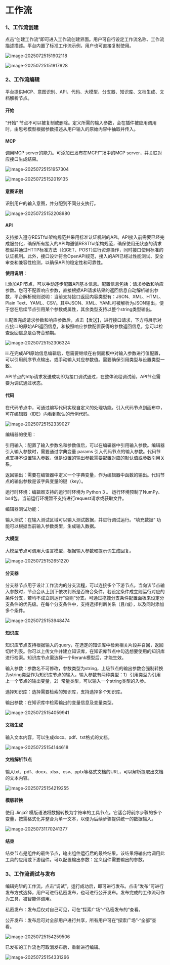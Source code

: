 # 工作流

### **1、工作流创建**

点击“创建工作流”即可进入工作流创建界面。用户可自行设定工作流名称、工作流描述描述。平台内置了标准工作流示例，用户也可直接复制使用。

![image-20250725151902118](assets/image-20250725151902118.png)

![image-20250725151917928](assets/image-20250725151917928.png)

### **2、工作流编辑**

平台提供MCP、意图识别、API、代码、大模型、分支器、知识库、文档生成、文档解析节点。

#### **开始**

“开始” 节点不可以被复制或删除。定义所需的输入参数，会在插件被应用调用时，由思考模型根据参数描述从用户输入的原始内容中抽取并传入。

#### **MCP**

调用MCP server的能力。可添加已发布在MCP广场中的MCP server，并关联对应接口生成结果。

![image-20250725151957304](assets/image-20250725151957304.png)

![image-20250725152019135](assets/image-20250725152019135.png)

#### **意图识别**

识别用户的输入意图，并分配到不同分支执行。

![image-20250725152208980](assets/image-20250725152208980.png)

#### **API**

支持接入遵守RESTful架构规范并采用标准认证机制的API。API接入前需要已经完成服务化，确保所有接入的API均遵循RESTful架构规范，确保使用无状态的请求模型并通过HTTP标准方法（如GET、POST)进行资源操作，同时接口使用标准的认证机制。此外，接口设计符合OpenAPI规范，接入的API已经过性能测试、安全审查和兼容性检测，以确保API的稳定性和可靠性。

**使用说明**：

I.添加API节点，可以手动逐步配置API基本信息。配置信息包括：请求参数和响应参数。您可不配置响应参数，直接根据API请求结果的返回信息自动解析输出参数，平台解析规则说明：当前支持接口返回内容类型有：JSON、XML、HTML、Plain Text、YAML、CSV。其中JSON、XML、YAML可被解析为JSON输出，便于您在后续节点引用某个参数或属性，其余类型支持以整个string类型输出。

ii.配置完成请求参数和响应参数后，点击【发送】，进行接口请求，下方将展示对应接口的原始API返回信息，和按照响应参数配置获得的参数返回信息，您可以检查返回信息是否符合预期。

![image-20250725152306324](assets/image-20250725152306324.png)

iii.在完成API原始信息编辑后，您需要继续在右侧面板中对输入参数进行值配置，可以引用前序节点输出，或手动输入对应参数值。需要确保引用类型与设置类型一致。

API节点的http请求发送成功即为接口调试通过，在整体流程调试前，API节点需要为调试通过状态。

#### **代码**

在代码节点中，可通过编写代码实现自定义的处理功能。引入代码节点到画布中，可在编辑器（IDE）内看到默认的示例代码。

![image-20250725152339027](assets/image-20250725152339027.png)

编辑器的使用：

引用输入：配置了输入参数名和参数值后，可以在编辑器中引用输入参数。编辑器引入输入参数时，需要通过字典变量 params 引入代码节点的输入参数。代码节点支持不设置输入参数，但是设置的输出参数需要配置对应的默认值或参数引用关系。

返回输出：需要在编辑器中定义一个字典变量，作为编辑器中函数的输出。代码节点的输出参数是该字典变量的键（key）。

运行时环境：编辑器支持的运行时环境为 Python 3 。 运行环境预制了NumPy、bs4包。当前运行环境暂不支持进行request请求或获取文件。

编辑器测试功能：

输入测试：在输入测试区域可以输入测试数据，并进行调试运行。“填充数据” 功能可以根据当前输入参数类型，生成输入数据。

#### **大模型**

大模型节点可调用大语言模型，根据输入参数和提示词生成回复。

![image-20250725152651220](assets/image-20250725152651220.png)

#### **分支器**

分支器节点用于设计工作流内的分支流程，可以连接多个下游节点。当向该节点输入参数时，节点会从上到下依次判断是否符合条件，若设定条件成立则运行对应的条件分支，若均不成立则运行“否则”分支。可通过拖拽分支条件配置面板来设定分支条件的优先级。在每个分支条件中，支持选择判断关系（且/或），以及同时添加多个条件。

![image-20250725153948474](assets/image-20250725153948474.png)

#### **知识库**

知识库节点支持根据输入的query，在选定的知识库中检索相关片段并召回，返回切片列表。你可以上传文件并建立知识库，在知识库节点中勾选想要使用的知识库进行检索。知识库节点需选择一个Rerank模型后，才能生效。

输入参数：参数名不可修改，参数类型为string，上级节点的输出参数会强制转换为string类型作为知识库节点的输入，输入参数有两种类型：1）引用类型为引用上一个节点的输出变量，2）常量类型，可以输入一个string类型的入参。

选择知识库：选择需要检索的知识库，支持选择多个知识库。

输出参数：在知识库中检索输出的变量信息及变量类型。

![image-20250725154059941](assets/image-20250725154059941.png)

#### **文档生成**

输入文本内容，可以生成docx、pdf、txt格式的文档。

![image-20250725154144618](assets/image-20250725154144618.png)

#### **文档解析节点**

输入txt、pdf、docx、xlsx、csv、pptx等格式文档的URL，可以解析提取出文档的文本内容。

![image-20250725154219255](assets/image-20250725154219255.png)

#### 模版转换

使用 Jinja2 模版语法将数据转换为字符串的工具节点。它适合将前序步骤的多个变量，按需格式化并整合为单一文本，以便为后续步骤提供统一的数据输入。



![image-20250731170241377](assets/image-20250731170241377.png)

#### **结束**

结束节点是组件的最终节点，输出组件运行后的最终结果。该结果将输出给调用此工具的应用或下游组件。可以配置输出参数：定义组件需要输出的参数。

### **3、工作流调试与发布**

编辑完毕的工作流，点击“调试”，运行成功后，即可进行发布。点击“发布”可进行发布方式选择，用户可进行私密发布，也可进行公开发布。发布完成的工作流可作为工具，被智能体调用。

私密发布：发布后仅对自己可见，可在“探索广场”-“私密发布的”查看。

公开发布：发布后可对全部用户进行共享，所有用户可在“探索广场”-“全部”查看。

![image-20250725154259506](assets/image-20250725154259506.png)

已发布的工作流也可取消发布后，重新进行编辑。

![image-20250725154331266](assets/image-20250725154331266.png)